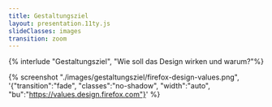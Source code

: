 ```yaml
---
title: Gestaltungsziel
layout: presentation.11ty.js
slideClasses: images
transition: zoom
---
```


{% interlude "Gestaltungsziel", "Wie soll das Design wirken und warum?"%}

{% screenshot "./images/gestaltungsziel/firefox-design-values.png", '{"transition":"fade", "classes":"no-shadow", "width":"auto", "bu":"https://values.design.firefox.com"}' %}